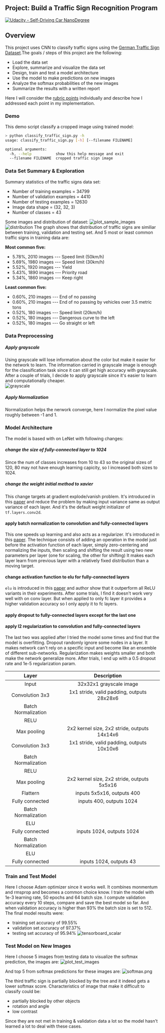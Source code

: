 ## Project: Build a Traffic Sign Recognition Program
[![Udacity - Self-Driving Car NanoDegree](https://s3.amazonaws.com/udacity-sdc/github/shield-carnd.svg)](http://www.udacity.com/drive)

Overview
---
This project uses CNN to classify traffic signs using the [German Traffic Sign Dataset](http://benchmark.ini.rub.de/?section=gtsrb&subsection=dataset).The goals / steps of this project are the following:
* Load the data set
* Explore, summarize and visualize the data set
* Design, train and test a model architecture
* Use the model to make predictions on new images
* Analyze the softmax probabilities of the new images
* Summarize the results with a written report  

Here I will consider the [rubric points](https://review.udacity.com/#!/rubrics/481/view) individually and describe how I addressed each point in my implementation.  

### Demo
This demo script classify a cropped image using trained model:
```bash
> python classify_traffic_sign.py -h
usage: classify_traffic_sign.py [-h] [--filename FILENAME]

optional arguments:
  -h, --help           show this help message and exit
  --filename FILENAME  cropped traffic sign image
```

### Data Set Summary & Exploration
Summary statistics of the traffic signs data set:
* Number of training examples = 34799
* Number of validation examples = 4410
* Number of testing examples = 12630
* Image data shape = (32, 32, 3)
* Number of classes = 43  
  
Some images and distribution of dataset:
![plot_sample_images](/examples/plot_sample_images.png)
![distribution](/examples/distribution.png)
The graph shows that distribution of traffic signs are similiar between training, validation and testing set.
And 5 most or least common traffic signs in training data are:   

**Most common five:**
 - 5.78%, 2010 images --- Speed limit (50km/h)
 - 5.69%, 1980 images --- Speed limit (30km/h)
 - 5.52%, 1920 images --- Yield
 - 5.43%, 1890 images --- Priority road
 - 5.34%, 1860 images --- Keep right

**Least common five:**
* 0.60%, 210 images --- End of no passing
* 0.60%, 210 images --- End of no passing by vehicles over 3.5 metric tons
* 0.52%, 180 images --- Speed limit (20km/h)
* 0.52%, 180 images --- Dangerous curve to the left
* 0.52%, 180 images --- Go straight or left

### Data Preprocessing
#####  Apply grayscale   
Using grayscale will lose information about the color but make it easier for the network to learn. 
The information carried in grayscale image is enough for the classification task since 
it can still get high accuracy with grayscale. After a couple of trials, 
I decide to apply grayscale since it's easier to learn and computationally cheaper.  
![grayscale](/examples/grayscale.jpg)
  
##### Apply Normalization  
Normalization helps the nerwork converge, here I normalize the pixel value roughly between -1 and 1.

### Model Architecture
The model is based with on LeNet with following changes:  

##### change the size of fully-connected layer to 1024
Since the num of classes increases from 10 to 43 so the original sizes of 120, 80 may not have enough 
learning capicity, so I increased both sizes to 1024.  

##### change the weight initial method to xavier
This change targets at gradient explode/vanish problem. It's introduced in this [paper](http://proceedings.mlr.press/v9/glorot10a/glorot10a.pdf) 
and reduce the problem by making input variance same as output variance of each layer. And it's
the default weight initializer of `tf.layers.conv2d`.

#### apply batch normalization to convolution and fully-connected layers
This one speeds up learning and also acts as a regularizer. It's introduced in this [paper](https://arxiv.org/pdf/1502.03167v3.pdf).
The technique consists of adding an operation in the model 
just before the activation function of each layer, simply zero-centering and normalizing the inputs, 
then scaling and shifting the result using two new parameters per layer (one for scaling, the other for shifting)
It makes each layer learn from previous layer 
with a relatively fixed distribution than a moving target. 

#### change activation function to elu for fully-connected layers
`elu` is introduced in this [paper](https://arxiv.org/pdf/1511.07289v5.pdf) and author show that 
it outperform all ReLU variants in their experiments. After some trials, I find it doesn't work very well
with on conv layer. But when applied to only fc layer it provides a higher validation accuracy so I
only apply it to fc layers.

#### apply dropout to fully-connected layers except for the last one
#### apply l2 regularization to convolution and fully-connected layers
The last two was applied after I tried the model some times and find that the model is overfitting.
Dropout randomly ignore some nodes in a layer. It makes network can't rely on a specific input and become like
an ensemble of different sub-networks. Regularization makes weights smaller and both make the network 
generalize more. After trials, I end up with a 0.5 dropout rate and 1e-5 regularization param.  

| Layer         		    |     Description	        					| 
|:---------------------:|:--------------------------------------------:| 
| Input         		    | 32x32x1 grayscale image   							     | 
| Convolution 3x3     	| 1x1 stride, valid padding, outputs 28x28x6 	 |
| Batch Normalization		|												|
| RELU		 	 		        |												|
| Max pooling	      	  | 2x2 kernel size, 2x2 stride, outputs 14x14x6 |
| Convolution 3x3	      | 1x1 stride, valid padding, outputs 10x10x6   |
| Batch Normalization		|												|
| RELU		 	 		        |												|
| Max pooling	      	  | 2x2 kernel size, 2x2 stride, outputs 5x5x16|
|	Flattern					    |	inputs 5x5x16, outputs 400								 |
| Fully connected		    | inputs 400, outputs 1024       						 |
| Batch Normalization		|												|
| ELU		 	 		          |												|
| Fully connected		    | inputs 1024, outputs 1024      						 |
| Batch Normalization		|												|
| ELU		 	 		          |												|
| Fully connected		    | inputs 1024, outputs 43      						   |

### Train and Test Model
Here I choose Adam optimizer since it works well. It combines monmentum and rmsprop and becomes a common
choice know. I train the model with 1e-3 learning rate, 50 epochs and 64 batch size. I compute validation 
accuracy every 10 steps, compare and save the best model so far. And when validation accuracy is higher
than 93% the batch size is set to 512. The final model results were:  
* training set accuracy of 99.55% 
* validation set accuracy of 97.37%
* testing set accuracy of 95.94%
![tensorboard_scalar](/examples/tensorboard_scalar.png)

### Test Model on New Images
Here I choose 5 images from testing data to visualize the softmax prediction, the images are:
![plot_test_images](/examples/plot_test_images.png)

And top 5 from softmax predictions for these images are:
![softmax.png](/examples/softmax.png)

The third traffic sign is partially blocked by the tree and it indeed gets a lower softmax
score. Characteristics of image that make it difficult to classify could be:
* partially blocked by other objects
* rotation and angle  
* low contrast

Since they are not met in training & validation data a lot so the model hasn't learned a lot
to deal with these cases.

